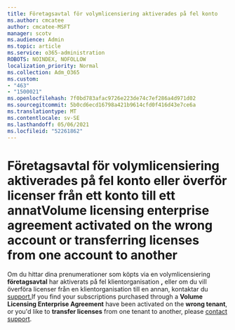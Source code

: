 ```yaml
---
title: Företagsavtal för volymlicensiering aktiverades på fel konto
ms.author: cmcatee
author: cmcatee-MSFT
manager: scotv
ms.audience: Admin
ms.topic: article
ms.service: o365-administration
ROBOTS: NOINDEX, NOFOLLOW
localization_priority: Normal
ms.collection: Adm_O365
ms.custom:
- "463"
- "1500021"
ms.openlocfilehash: 7f0bd783afac9726e223de74c7ef286a4d971d02
ms.sourcegitcommit: 5b0cd6ecd16798a421b9614cfd0f416d43e7ce6a
ms.translationtype: MT
ms.contentlocale: sv-SE
ms.lasthandoff: 05/06/2021
ms.locfileid: "52261862"
---
```

# <a name="volume-licensing-enterprise-agreement-activated-on-the-wrong-account-or-transferring-licenses-from-one-account-to-another"></a><span data-ttu-id="ece57-102">Företagsavtal för volymlicensiering aktiverades på fel konto eller överför licenser från ett konto till ett annat</span><span class="sxs-lookup"><span data-stu-id="ece57-102">Volume licensing enterprise agreement activated on the wrong account or transferring licenses from one account to another</span></span>

<span data-ttu-id="ece57-103">Om du hittar dina prenumerationer som köpts via en volymlicensiering **företagsavtal** har  aktiverats på fel klientorganisation **,** eller om du vill överföra licenser från en klientorganisation till en annan, kontaktar du [support.](/microsoft-365/admin/contact-support-for-business-products)</span><span class="sxs-lookup"><span data-stu-id="ece57-103">If you find your subscriptions purchased through a **Volume Licensing Enterprise Agreement** have been activated on the **wrong tenant**, or you'd like to **transfer licenses** from one tenant to another, please [contact support](/microsoft-365/admin/contact-support-for-business-products).</span></span>